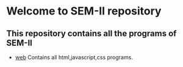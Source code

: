 # Welcome to SEM-II repository

## This repository contains all the programs of SEM-II

- [web](/SEM-II/WEB/) Contains all html,javascript,css programs.